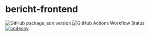 # bericht-frontend

![GitHub package.json version](https://img.shields.io/github/package-json/v/DCC-BS/bericht-frontend)
![GitHub Actions Workflow Status](https://img.shields.io/github/actions/workflow/status/DCC-BS/bericht-frontend/ci.yml)
[![codecov](https://codecov.io/gh/DCC-BS/bericht-frontend/graph/badge.svg)](https://codecov.io/gh/DCC-BS/bericht-frontend)

